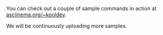 You can check out a couple of sample commands in action at [asciinema.org/~kooldev](https://asciinema.org/~kooldev).

We will be continuously uploading more samples.

